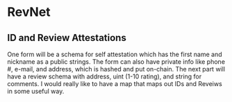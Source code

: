# RevNet
## ID and Review Attestations
One form will be a schema for self attestation which has the first name and nickname as a public strings.
The form can also have private info like phone #, e-mail, and address, which is hashed and put on-chain.
The next part will have a review schema with address, uint (1-10 rating), and string for comments.
I would really like to have a map that maps out IDs and Reveiws in some useful way.